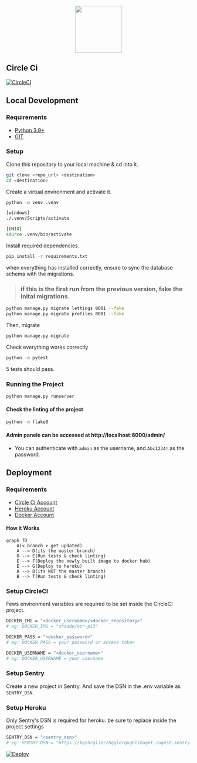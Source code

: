 <p align="center">
    <img height="128" src="https://user.oc-static.com/upload/2020/09/18/16004295603423_P11.png">
</p>


## Circle Ci 
[![CircleCI](https://circleci.com/gh/Madscientiste/OpenClassrooms_P13/tree/master.svg?style=svg)](https://circleci.com/gh/Madscientiste/OpenClassrooms_P13/tree/master)

## Local Development

### Requirements
- [Python 3.9+](https://www.python.org/downloads/) 
- [GIT](https://git-scm.com/downloads)

### Setup

Clone this repository to your local machine & cd into it.

```bash
git clone <repo_url> <destination>
cd <destination>
```

Create a virtual environment and activate it.

```bash
python -m venv .venv

[windows]
./.venv/Scripts/activate

[UNIX]
source .venv/bin/activate
```

Install required dependencies.

```bash
pip install -r requirements.txt
```

when everything has installed correctly, ensure to sync the database schema with the migrations.

> ### if this is the first run from the previous version, fake the inital migrations.

```bash
python manage.py migrate lettings 0001 --fake
python manage.py migrate profiles 0001 --fake
```

Then, migrate 
```bash
python manage.py migrate
``` 

Check everything works correctly

```bash
python -m pytest
```

5 tests should pass.

### Running the Project

```bash
python manage.py runserver
```

#### Check the linting of the project

```bash
python -m flake8
``` 


#### Admin panele can be accessed at http://localhost:8000/admin/
- You can authenticate with `admin` as the username, and `Abc1234!` as the password.

## Deployment

### Requirements
- [Circle CI Account](https://circleci.com)
- [Heroku Account](https://heroku.com)
- [Docker Account](https://www.docker.com)

#### How it Works

```mermaid
graph TD
    A(< branch > get updated)
    A --> D(its the master branch)
    D --> E(Run tests & check linting)
    E --> F(Deploy the newly built image to docker hub)
    E --> G(Deploy to heroku)    
    A --> B(its NOT the master branch)
    B --> T(Run tests & check linting)
```

### Setup CircleCI

Fews environment variables are required to be set inside the CircleCI project.

```bash
DOCKER_IMG = "<docker_username>/<docker_repository>"
# eg: DOCKER_IMG = "shaade/ocr-p13"

DOCKER_PASS = "<docker_password>"
# eg: DOCKER_PASS = your password or access token

DOCKER_USERNAME = "<docker_username>"
# eg: DOCKER_USERNAME = your username
```

### Setup Sentry

Create a new project in Sentry. And save the DSN in the .env variable as `SENTRY_DSN`.

### Setup Heroku

Only Sentry's DSN is required for heroku. be sure to replace inside the project settings

```bash	
SENTRY_DSN = "<sentry_dsn>"
# eg: SENTRY_DSN = "https://kqzhrglierzhqglerqughlihuget.ingest.sentry.io/5843684"
```
[![Deploy](https://www.herokucdn.com/deploy/button.svg)](https://heroku.com/deploy?template=https://github.com/Madscientiste/OpenClassrooms_P13/tree/master)

